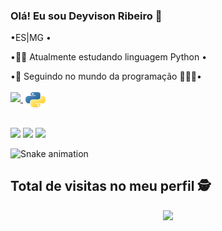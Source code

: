 ### Olá! Eu sou Deyvison Ribeiro 👋

•ES|MG •

•👨‍🎓 Atualmente estudando linguagem Python •

•🚀 Seguindo no mundo da programação 🧑🏽‍💻•


</div> 
  <a href="https://github.com/Deyvison99">
  <img width="50%" src="https://github-readme-stats.vercel.app/api?username=Deyvison99&show_icons=true&theme=dark&include_all_commits=true&count_private=true"/>
  
</div>


  

  <img align="center" alt="Rafa-Python" height="30" width="40" src="https://raw.githubusercontent.com/devicons/devicon/master/icons/python/python-original.svg">
</div>


  ##
  
  <div>
  <a href="https://www.instagram.com/_deyvison_ribeiro_/" target="_blank"><img src="https://img.shields.io/badge/-Instagram-%23E4405F?style=for-the-badge&logo=instagram&logoColor=white" target="_blank"></a>
 <a href="https://discord.com/channels/@me" target="_blank"><img src="https://img.shields.io/badge/Discord-7289DA?style=for-the-badge&logo=discord&logoColor=white" target="_blank"></a> 
  <a href = "mailto:deyvisonribeiro432@gmail.com"><img src="https://img.shields.io/badge/-Gmail-%23333?style=for-the-badge&logo=gmail&logoColor=white" target="_blank"></a>
 
![Snake animation](https://github.com/Deyvison99/Deyvison99/blob/output/github-contribution-grid-snake.svg)
  
   ## Total de visitas no meu perfil :detective: <br>
 <p align="center"> 
   <img alingn="center" src="https://profile-counter.glitch.me/Deyvison99/count.svg" />
 </p>
